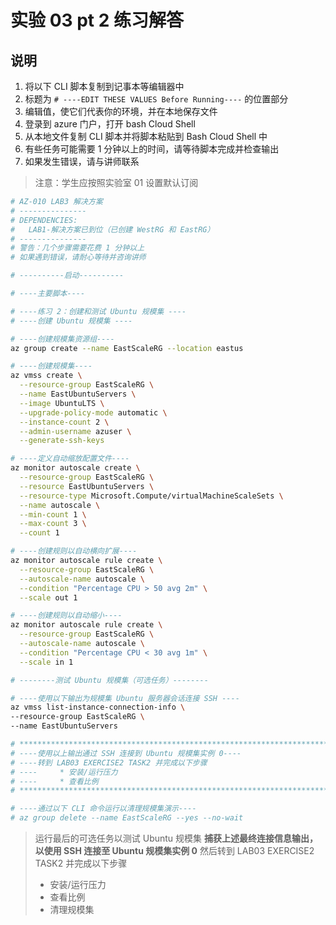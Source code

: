 ﻿# 实验 03 pt 2 练习解答

## 说明

1. 将以下 CLI 脚本复制到记事本等编辑器中
1. 标题为 `# ----EDIT THESE VALUES Before Running----` 的位置部分
1. 编辑值，使它们代表你的环境，并在本地保存文件
1. 登录到 azure 门户，打开 bash Cloud Shell
1. 从本地文件复制 CLI 脚本并将脚本粘贴到 Bash Cloud Shell 中
1. 有些任务可能需要 1 分钟以上的时间，请等待脚本完成并检查输出
1. 如果发生错误，请与讲师联系

> 注意：学生应按照实验室 01 设置默认订阅

```sh
# AZ-010 LAB3 解决方案
# ---------------
# DEPENDENCIES:
#   LAB1-解决方案已到位（已创建 WestRG 和 EastRG）
# ---------------
# 警告：几个步骤需要花费 1 分钟以上
# 如果遇到错误，请耐心等待并咨询讲师

# ----------启动----------

# ----主要脚本----

# ----练习 2：创建和测试 Ubuntu 规模集 ----
# ----创建 Ubuntu 规模集 ----

# ----创建规模集资源组----
az group create --name EastScaleRG --location eastus

# ----创建规模集----
az vmss create \
  --resource-group EastScaleRG \
  --name EastUbuntuServers \
  --image UbuntuLTS \
  --upgrade-policy-mode automatic \
  --instance-count 2 \
  --admin-username azuser \
  --generate-ssh-keys

# ----定义自动缩放配置文件----
az monitor autoscale create \
  --resource-group EastScaleRG \
  --resource EastUbuntuServers \
  --resource-type Microsoft.Compute/virtualMachineScaleSets \
  --name autoscale \
  --min-count 1 \
  --max-count 3 \
  --count 1

# ----创建规则以自动横向扩展----
az monitor autoscale rule create \
  --resource-group EastScaleRG \
  --autoscale-name autoscale \
  --condition "Percentage CPU > 50 avg 2m" \
  --scale out 1

# ----创建规则以自动缩小----
az monitor autoscale rule create \
  --resource-group EastScaleRG \
  --autoscale-name autoscale \
  --condition "Percentage CPU < 30 avg 1m" \
  --scale in 1

# --------测试 Ubuntu 规模集（可选任务）--------

# ----使用以下输出为规模集 Ubuntu 服务器会话连接 SSH ----
az vmss list-instance-connection-info \
--resource-group EastScaleRG \
--name EastUbuntuServers

# *********************************************************************************
# ----使用以上输出通过 SSH 连接到 Ubuntu 规模集实例 0----
# ----转到 LAB03 EXERCISE2 TASK2 并完成以下步骤
# ----     * 安装/运行压力
# ----     * 查看比例
# *********************************************************************************

# ----通过以下 CLI 命令运行以清理规模集演示----
# az group delete --name EastScaleRG --yes --no-wait
```

> 运行最后的可选任务以测试 Ubuntu 规模集
> **捕获上述最终连接信息输出，以使用 SSH 连接至 Ubuntu 规模集实例 0**
> 然后转到 LAB03 EXERCISE2 TASK2 并完成以下步骤
>
> * 安装/运行压力
> * 查看比例
> * 清理规模集
>
